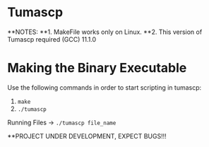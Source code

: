 # Tumascp
**NOTES:
**1. MakeFile works only on Linux.
**2. This version of Tumascp required (GCC) 11.1.0

# Making the Binary Executable
Use the following commands in order to start scripting in tumascp:
1. `make`
2. `./tumascp`

Running Files -> `./tumascp file_name`

**PROJECT UNDER DEVELOPMENT, EXPECT BUGS!!!
